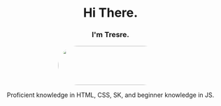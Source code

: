 <h1 align="center">Hi There.</h1>
<h3 align="center">I'm Tresre.</h3>

<p align="center" style="text-align: center; margin: auto; overflow: hidden; width: 240px; height: 90px; border-radius: 500px;"><img width="500px" height="90px" scrolling="no" src="https://lanyard.cnrad.dev/api/225399479790993408?borderRadius=0px&idleMessage=Developing%20Something...&hideStatus=true" title="Discord" frameborder="0"></img></p>

<p align="center">Proficient knowledge in HTML, CSS, SK, and beginner knowledge in JS.</p>
